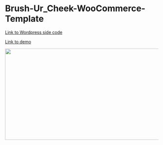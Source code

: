 # Brush-Ur_Cheek-WooCommerce-Template



[Link to Wordpress side code](https://github.com/dawidwojcik476/BrushUrCheek-WooCommerce-Template-Wordpress-Side)

[Link to demo](https://dawidwojcik476.github.io/Brush-Ur_Cheek-WooCommerce-Template)





<p align="center">
  <img width="560" height="300" src="https://user-images.githubusercontent.com/69675993/111916413-19990000-8a7b-11eb-908e-7eccacd163d0.png">
</p>

